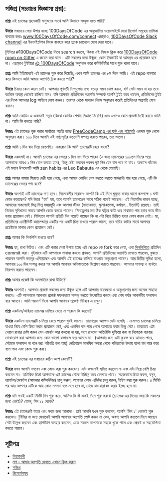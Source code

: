 ## সজিপ্র (সচরাচর জিজ্ঞাস্য প্রশ্ন):
  **প্রশ্নঃ** এই চ্যালেঞ্জ গ্রহনকারী মানুষদের সাথে আমি কিভাবে সংযুক্ত হতে পারি?

  **উত্তরঃ** সবচেয়ে সেরা উপায় হচ্ছে 100DaysOfCode এর অনুমোদিত ওয়েবসাইটে দেয়া রিসোর্স সমূহের তালিকা ব্যবহার করাঃ www.100DaysOfCode.com/connect
  এছাড়াও, [100DaysOfCode Slack channel](https://join.slack.com/t/100xcode/shared_invite/zt-eivg7x1x-wgNPDh7ug_u4GcUwZNT8Zg) এর ইনভাইটেশন লিংক ব্যবহার করে স্ল্যাক চ্যানেলে যোগ দেয়া যাবে।

  টুইটারে #100DaysOfCode লিখে search করলে, কিংবা এই লিংকে ক্লিক করে [100DaysOfCode room on Gitter](https://gitter.im/Kallaway/100DaysOfCode) এ জয়েন করা যাবে। এটি সকলের জন্য উন্মুক্ত, কোন ইনভাইট বা আমন্ত্রন এর প্রয়োজন হবে না। এছাড়াও টুইটারে [@_100DaysOfCode](https://twitter.com/_100DaysOfCode) অনুসরন করে কমিউনিটির সাথে যুক্ত থাকা যাবে।
  

  **প্রশ্নঃ** আমি ইতিমধ্যেই এই চ্যালেঞ্জ শুরু করে দিয়েছি, এখন আমি চ্যালেঞ্জ এর ৮ম দিনে আছি। এই repo ব্যবহার করে কিভাবে আমি আমার অগ্রগতি ট্রাক করতে পারি?

  **উত্তরঃ** চিন্তার কোন কারন নেই। আপনার পূর্ববর্তী দিনগুলোর তথ্য যতদূর সম্ভব যোগ করুন, যদি সেটা সম্ভব না হয় তবে বর্তমান অবস্থা থেকেই চালিয়ে যান। যদি আপনার প্রতিদিনের অগ্রগতি সম্পর্কে আপনি টুইট করে থাকেন, প্রতিদিনের টুইট এর লিংক আপনার log ফাইলে যোগ করুন। তারপর থেকে সাধারন নিয়ম অনুসরন করেই প্রতিদিনের অগ্রগতি যোগ করুন।


  **প্রশ্নঃ** আমি কোডিং এ একদমই নতুন (কিংবা কোডিং শেখার সিদ্ধান্ত নিয়েছি) এবং এখনও কোন প্রজেক্ট তৈরী করতে জানি না। আমি কি করতে পারি? 

  **উত্তরঃ** এই চ্যালেঞ্জ শুরু করার সর্বোত্তর পদ্ধতি হচ্ছে [FreeCodeCamp এর ফ্রন্ট এন্ড পাঠ্যসূচি](https://www.freecodecamp.com/) একদম শুরু থেকে অনুসরন করা। ১০০ দিনে আপনি এই পাঠ্যসূচির যতবেশি সম্পন্ন করতে পারেন, তত ভালো। 


  **প্রশ্নঃ** আমি ১ দিন বাদ দিয়ে ফেলেছি। একারনে কি আমি চ্যালেঞ্জটি হেরে যাবো?

  **উত্তরঃ** একদমই না। আপনি চ্যালেঞ্জ এর ভেতর ১ দিন বাদ দিতে পারেন (এ জন্য চ্যালেঞ্জের ১০০তম দিনের পরে আপনাকে আরও ১ দিন যোগ করতে হবে), কিন্তু চেষ্টা করবেন পরপর দুই দিন যেন বাদ পরে না যায়। অভ্যাস গঠনের এই মহান উপদেশটি আমি zen habits এর Leo Babauta এর থেকে পেয়েছি।


  **প্রশ্নঃ** আমার বাসায় ফিরতে দেরী হয়ে গেছে, এবং আমার কোডিং শেষ করতে করতে মাঝরাত্রি পার হয়ে গেছে, এটি কি চ্যালেঞ্জের ভেতর গণ্য হবে?

  **উত্তরঃ** অবশ্যই এটি চ্যালেঞ্জে গণ্য হবে। নিয়মাবলীর সারাংশঃ আপনি কি এই দিনে ঘুমুতে যাবার আগে কমপক্ষে ১ ঘন্টা কোড করেছেন? যদি উত্তর "হ্যা" হয়, তবে আপনি চ্যালেঞ্জের সাথে সঠিক পথেই আছেন।
  এই নিয়মটির কারন হচ্ছে, আমাদের সকলেরই ভিন্ন ভিন্ন সময়সূচী এবং আলাদা জীবন (বাচ্চাকাচ্চা, স্কুল/কলেজ, কর্মস্থল.. ইত্যাদি) রয়েছে। তাই নিজের সুবিধামত সময়ে আপনি কোড করতে পারেন।
  সিনড্রেলার মত ঠিক ঘড়ির কাটা ধরে মাঝরাত পার হবার ভয়ে ভীত হবার প্রয়োজন নেই।
  গিটহাবে আপনি প্রতিটি দিন পয়েন্ট পাচ্ছেন কি না এটা নিয়ে চিন্তিত হবার কোন কারন নেই। হ্যা, প্রতিদিনের এ্যাক্টিভিটি ক্যালেন্ডারে একটির পর একটি চিহ্ন রাখতে পারলে ভালো, তবে ঘড়ির কাটার সাথে আপনার প্রচেষ্টাকে মাপার কোন প্রয়োজন নেই।


  **প্রশ্নঃ** আমার কি দিনলিপি রাখতে হবে?

  **উত্তরঃ** হ্যা, রাখা উচিত। এবং এটি করার সেরা উপায় হচ্ছে এই repo কে fork করে নেয়া, এবং [দিনলিপিতে](log.md) প্রতিদিন commit করা। দুইভাবে এটি আপনাকে সাহায্য করবেঃ প্রথমত, আপনি প্রতিদিনের অগ্রগতি দেখতে পারবেন, বুঝতে পারবেন আপনি কতদূর এগিয়েছেন এবং আপনি এই চ্যালেঞ্জ চালিয়ে যাওয়ার অনুপ্রেরণা পাবেন। আর দ্বিতীয় সুবিধা হলো, আপনার ১০০ দিন সম্পন্ন করার পর আপনি আপনার অভিজ্ঞতাকে বিশ্লেষণ করতে পারবেন। আপনার সাফল্য ও ব্যর্থতা নিরুপন করতে পারবেন।


  **প্রশ্নঃ**  আমার প্রজেক্ট কি অনলাইনে রাখা উচিত? 

  **উত্তরঃ** অবশ্যই। আপনার প্রজেক্ট সকলের জন্য উন্মুক্ত হলে এটি আপনার দায়বদ্ধতা ও অনুপ্রেরণার জন্য অনেক সাহায্য করবে। এটি আপনাকে আপনার প্রজেক্ট সফলভাবে সম্পন্ন করতে উৎসাহিত করবে এবং শেষ পর্যন্ত আকর্ষনীয় ফলাফল বয়ে আনবে। আমি পরামর্শ দিবো আপনি আপনার প্রজেক্ট গিটহাব এ রাখুন।


  **প্রশ্নঃ** একটানা/অবিরত চ্যালেঞ্জ চালিয়ে যেতে না পারলে কি করবো? 

  **উত্তরঃ** একটানা চ্যালেঞ্জটি চালিয়ে যেতে পারলে খুবই ভালো। তারপরেও আগেও যেটা বলেছি - ক্রমাগত চ্যালেঞ্জ চালিয়ে যাওয়া নিয়ে বেশি চিন্তা করার প্রয়োজন নেই, এবং একদিন বাদ পরে গেলে আশাহত হবার কিছু নেই। তারচেয়ে এটা খেয়াল রাখার চেষ্টা করুন যেন এমনটা আর কখনো না হয়, মনে রাখবেন অতিরিক্তি দুশ্চিন্তা করা বা নিজেকে বারবার দোষারোপ করা আপনার জন্য কোন ভালো ফলাফল বয়ে আনবে না। (আপনার জন্য এটা কুফল বয়ে আনতে পারে, সেটাকে ফলাফল না বলে বরং পরিণতি বলা যায়)
  নেতিবাচক মানষিক অবস্থা থেকে পরিত্রানের উপায় হলো মন শান্ত করে বসে পড়া এবং কোড শুরু করা।


  **প্রশ্নঃ** এই চ্যালেঞ্জ এর সবচেয়ে কঠিন অংশ কোনটি?

  **উত্তরঃ** যখন আপনি বসবেন এবং কোড করা শুরু করবেন। এটা কখনোই স্থগিত করবেন না এবং এটা নিয়ে বেশি চিন্তা করবেন না। অতিরিক্ত চিন্তা আপনাকে এই চ্যালেঞ্জ থেকে বিচ্ছিন্ন করে ফেলতে পারে। সহজভাবে চিন্তা করুন, বসুন, ল্যাপটপ/ডেস্কটপ (আপনার কম্পিউটার) চালু করুন, আপনার কোড এডিটর চালু করুন, টাইপ করা শুরু করুন। ৫ মিনিট পর আর আপনার এটিকে আর কোন সমস্যা বলে মনে হবে না, থেমে যাওয়ার/বন্ধ করার ইচ্ছে হবে না।


  **প্রশ্নঃ** যদি সবাই একটি নির্দিষ্ট দিন শুরু করে, আমিও কি ঐ একই দিনে শুরু করবো (চ্যালেঞ্জ এর দিনের নম্বর কি সকলের জন্য একই)? যেমন, দিন ১২ থেকে? 

  **উত্তরঃ** এই চ্যালেঞ্জটি স্বতন্ত্র এবং সবার জন্য আলাদা। তাই আপনি যখন শুরু করবেন, আপনি 'দিন ১' থেকেই শুরু করবেন। টুইটার বা অন্য যেখানেই আপনি আপনার অগ্রগতি পোষ্ট করুন না কেন, অবশ্য আপনি কততম দিনে আছেন সেটা উল্লেখ করবেন এবং হ্যাশট্যাগ ব্যবহার করবেন, এতে সকলে আপনাকে সহজে খুজে পাবে এবং প্রেরণা ও সহযোগিতা করতে পারবে। 
  

## সূচীপত্র
* [নিয়মাবলী](rules.md)
* [লগ - আমার অগ্রগতি দেখতে এখানে ক্লিক করুন](log.md)
* [সজিপ্র](FAQ.md)
* [রিসোর্সসমূহ](resources.md)
